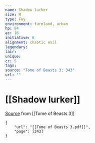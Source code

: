 ```yaml
---
name: Shadow lurker
size: M
type: Fey
environment: farmland, urban
hp: 84
ac: 16
initiative: 6
alignment: chaotic evil
legendary: 
lair: 
unique: 
cr: 5
tags: 
source: "Tome of Beasts 3: 343"
url: ""
---
```

# [[Shadow lurker]]

[Source](zotero://open-pdf/library/items/BLGR9HVR?page=343) from [[Tome of Beasts 3]]

```pdf
{
	"url": "[[Tome of Beasts 3.pdf]]",
	"page": [343]
}
```

